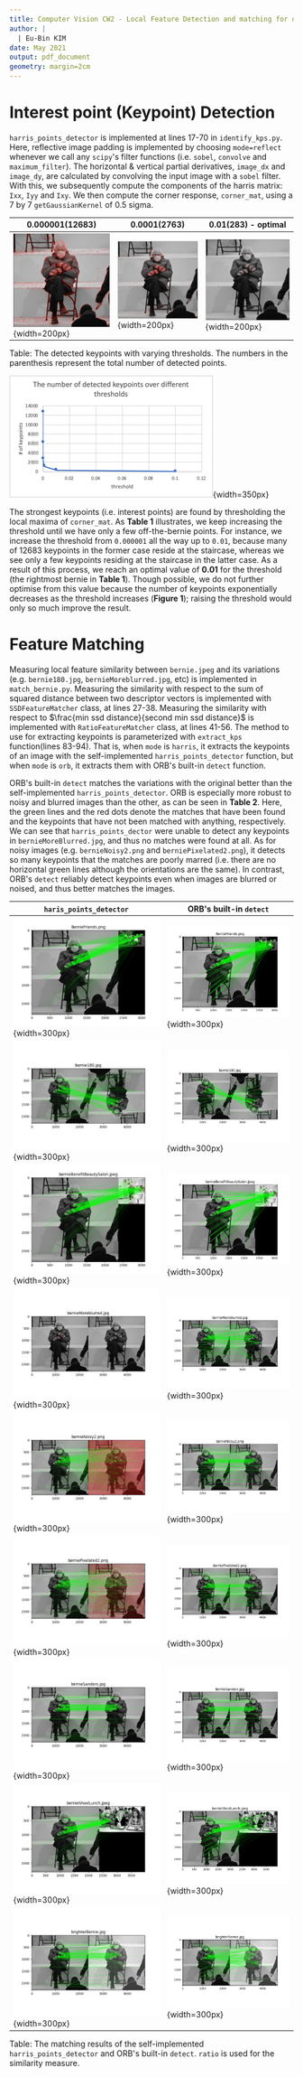 ```yaml
---
title: Computer Vision CW2 - Local Feature Detection and matching for object recognition
author: | 
  | Eu-Bin KIM
date: May 2021
output: pdf_document
geometry: margin=2cm
---
```



# Interest point (Keypoint) Detection

`harris_points_detector` is implemented at lines 17-70 in `identify_kps.py`.  Here,
reflective image padding is implemented by choosing `mode=reflect` whenever we call any `scipy`'s 
filter functions (i.e. `sobel`, `convolve` and `maximum_filter`). The horizontal &
vertical partial derivatives, `image_dx`  and `image_dy`, are calculated by convolving the input image with
a `sobel` filter. With this, we subsequently compute the components of the harris matrix: `Ixx`, `Iyy` and `Ixy`.
We then compute the corner response, `corner_mat`,  using a 7 by 7 `getGaussianKernel` of 0.5 sigma.

0.000001(12683) | 0.0001(2763) | **0.01(283)** - optimal
--- | --- | ---
![](../.logs_images/35c8c4bd.png){width=200px} | ![](../.logs_images/b12271ae.png){width=200px} | ![](../.logs_images/009de12b.png){width=200px}

Table: The detected keypoints with varying thresholds. The numbers in the parenthesis represent the total number of detected points.

![The number of detected keypoints with varying threshold. ](../.report_images/627a4247.png){width=350px}


The strongest keypoints (i.e. interest points) are found by thresholding the local maxima of `corner_mat`.
As **Table 1** illustrates, we keep increasing the threshold until we have only a few off-the-bernie points. For instance,
we increase the threshold from `0.000001` all the way up to `0.01`, because many of 12683 keypoints in the former case
reside at the staircase, whereas we see only a few keypoints residing at the staircase in the latter case. As a result of this process,
we reach an optimal value of **0.01** for the threshold (the rightmost bernie in **Table 1**). Though possible, we do not further optimise 
from this value because the number of keypoints exponentially decreases as the threshold increases (**Figure 1**);
raising the threshold would only so much improve the result.

# Feature Matching

Measuring local feature similarity between `bernie.jpeg` and its variations (e.g. `bernie180.jpg`, `bernieMoreblurred.jpg`, etc)
is implemented in `match_bernie.py`. Measuring the similarity with respect to the sum of squared distance between 
two descriptor vectors is implemented with `SSDFeatureMatcher` class, at lines 27-38. Measuring the similarity
with respect to $\frac{min ssd distance}{second min ssd distance}$ is implemented with `RatioFeatureMatcher` class, at lines 41-56.
The method to use for extracting keypoints is parameterized with `extract_kps` function(lines 83-94). That is, when `mode` is `harris`,
it extracts the keypoints of an image with the self-implemented `harris_points_detector` function, but when `mode` is `orb`, it extracts
them with ORB's built-in `detect` function.

ORB's built-in `detect` matches the variations with the original better than the self-implemented `harris_points_detector`.
ORB is especially more robust to noisy and blurred images than the other, as can be seen in  **Table 2**. Here, the green lines 
and the red dots denote the matches that have been found and the keypoints that have not been matched with anything, respectively.
We can see that `harris_points_dector` were unable to detect any keypoints in `bernieMoreBlurred.jpg`, and thus no matches
 were found at all. As for noisy images (e.g. `bernieNoisy2.png` and `berniePixelated2.png`),
it detects so many keypoints that the matches are poorly marred (i.e. there are no horizontal green lines although the orientations
are the same). In contrast, ORB's `detect` reliably detect keypoints even when images are blurred or noised, and thus better matches the images.


`haris_points_detector` | ORB's built-in `detect`
--- | ---
![](../.logs_images/f75eef27.png){width=300px} | ![](../.logs_images/cd9953a2.png){width=300px}
 ![](../.logs_images/0023038d.png){width=300px} | ![](../.logs_images/dd05ba3b.png){width=300px}
 ![](../.logs_images/76abf955.png){width=300px} | ![](../.logs_images/4b0fb639.png){width=300px} 
 ![](../.logs_images/7a7c5351.png){width=300px} |  ![](../.logs_images/2765a6ca.png){width=300px}
![](../.logs_images/c65430b4.png){width=300px} | ![](../.logs_images/e92a03a0.png){width=300px}
![](../.logs_images/dbd0c378.png){width=300px} |  ![](../.logs_images/1d7911c2.png){width=300px}
 ![](../.logs_images/6b7759e4.png){width=300px} |  ![](../.logs_images/5b45cd3b.png){width=300px}
![](../.logs_images/f6679664.png){width=300px} | ![](../.logs_images/87cc68ca.png){width=300px}
 ![](../.logs_images/9d8a512a.png){width=300px} | ![](../.logs_images/dba42e5d.png){width=300px}

Table: The matching results of the self-implemented `harris_points_detector` and ORB's built-in `detect`. `ratio` is 
used for the similarity measure.
